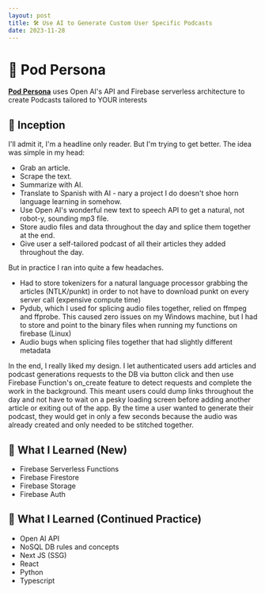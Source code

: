 ```yaml
---
layout: post
title: 🛠️ Use AI to Generate Custom User Specific Podcasts
date: 2023-11-28
---
```


# 🎉 Pod Persona

[**Pod Persona**](https://podpersona.netlify.app/) uses Open AI's API and Firebase serverless architecture to create Podcasts tailored to YOUR interests

## 🚀 Inception

I'll admit it, I'm a headline only reader. But I'm trying to get better. The idea was simple in my head:

- Grab an article.
- Scrape the text.
- Summarize with AI.
- Translate to Spanish with AI - nary a project I do doesn't shoe horn language learning in somehow.
- Use Open AI's wonderful new text to speech API to get a natural, not robot-y, sounding mp3 file.
- Store audio files and data throughout the day and splice them together at the end.
- Give user a self-tailored podcast of all their articles they added throughout the day.

But in practice I ran into quite a few headaches.

- Had to store tokenizers for a natural language processor grabbing the articles (NTLK/punkt) in order to not have to download punkt on every server call (expensive compute time)
- Pydub, which I used for splicing audio files together, relied on ffmpeg and ffprobe. This caused zero issues on my Windows machine, but I had to store and point to the binary files when running my functions on firebase (Linux)
- Audio bugs when splicing files together that had slightly different metadata

In the end, I really liked my design. I let authenticated users add articles and podcast generations requests to the DB via button click and then use Firebase Function's on_create feature to detect requests and complete the work in the background. This meant users could dump links throughout the day and not have to wait on a pesky loading screen before adding another article or exiting out of the app. By the time a user wanted to generate their podcast, they would get in only a few seconds because the audio was already created and only needed to be stitched together.

## 🧠 What I Learned (New)

- Firebase Serverless Functions
- Firebase Firestore
- Firebase Storage
- Firebase Auth

## 🧠 What I Learned (Continued Practice)

- Open AI API
- NoSQL DB rules and concepts
- Next JS (SSG)
- React
- Python
- Typescript
